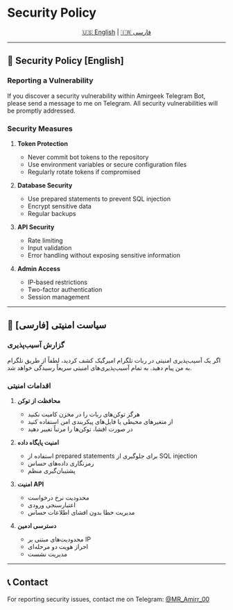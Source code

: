 # Security Policy

<div align="center">
  <a href="#english">🇺🇸 English</a> |
  <a href="#persian">🇮🇷 فارسی</a>
</div>

---

<a name="english"></a>
## 🔐 Security Policy [English]

### Reporting a Vulnerability

If you discover a security vulnerability within Amirgeek Telegram Bot, please send a message to me on Telegram. All security vulnerabilities will be promptly addressed.

### Security Measures

1. **Token Protection**
   - Never commit bot tokens to the repository
   - Use environment variables or secure configuration files
   - Regularly rotate tokens if compromised

2. **Database Security**
   - Use prepared statements to prevent SQL injection
   - Encrypt sensitive data
   - Regular backups

3. **API Security**
   - Rate limiting
   - Input validation
   - Error handling without exposing sensitive information

4. **Admin Access**
   - IP-based restrictions
   - Two-factor authentication
   - Session management

---

<a name="persian"></a>
## 🔐 سیاست امنیتی [فارسی]

### گزارش آسیب‌پذیری

اگر یک آسیب‌پذیری امنیتی در ربات تلگرام امیرگیک کشف کردید، لطفاً از طریق تلگرام به من پیام دهید. به تمام آسیب‌پذیری‌های امنیتی سریعاً رسیدگی خواهد شد.

### اقدامات امنیتی

1. **محافظت از توکن**
   - هرگز توکن‌های ربات را در مخزن کامیت نکنید
   - از متغیرهای محیطی یا فایل‌های پیکربندی امن استفاده کنید
   - در صورت افشا، توکن‌ها را مرتباً تغییر دهید

2. **امنیت پایگاه داده**
   - استفاده از prepared statements برای جلوگیری از SQL injection
   - رمزنگاری داده‌های حساس
   - پشتیبان‌گیری منظم

3. **امنیت API**
   - محدودیت نرخ درخواست
   - اعتبارسنجی ورودی
   - مدیریت خطا بدون افشای اطلاعات حساس

4. **دسترسی ادمین**
   - محدودیت‌های مبتنی بر IP
   - احراز هویت دو مرحله‌ای
   - مدیریت نشست

---

## 📞 Contact
For reporting security issues, contact me on Telegram: [@MR_Amirr_00](https://t.me/MR_Amirr_00)
